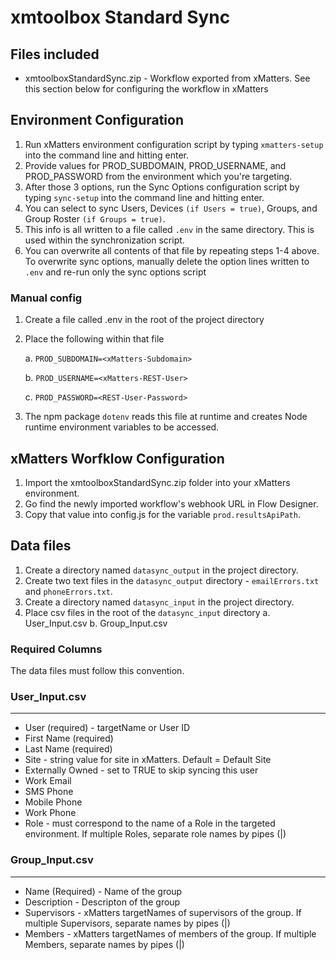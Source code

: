 # xmtoolbox Standard Sync
## Files included
- xmtoolboxStandardSync.zip - Workflow exported from xMatters. See this section below for configuring the workflow in xMatters

## Environment Configuration
1. Run xMatters environment configuration script by typing `xmatters-setup` into the command line and hitting enter.
2. Provide values for PROD_SUBDOMAIN, PROD_USERNAME, and PROD_PASSWORD from the environment which you're targeting.
3. After those 3 options, run the Sync Options configuration script by typing `sync-setup` into the command line and hitting enter.
4. You can select to sync Users, Devices `(if Users = true)`, Groups, and Group Roster `(if Groups = true)`.
5. This info is all written to a file called `.env` in the same directory. This is used within the synchronization script.
6. You can overwrite all contents of that file by repeating steps 1-4 above. To overwrite sync options, manually delete the option lines written to `.env` and re-run only the sync options script

### Manual config
1. Create a file called .env in the root of the project directory
2. Place the following within that file

    a. `PROD_SUBDOMAIN=<xMatters-Subdomain>`
    
    b. `PROD_USERNAME=<xMatters-REST-User>`
    
    c. `PROD_PASSWORD=<REST-User-Password>`
    
3. The npm package `dotenv` reads this file at runtime and creates Node runtime environment variables to be accessed.
    
## xMatters Worfklow Configuration
1. Import the xmtoolboxStandardSync.zip folder into your xMatters environment. 
2. Go find the newly imported workflow's webhook URL in Flow Designer.
3. Copy that value into config.js for the variable `prod.resultsApiPath`.

## Data files
1. Create a directory named `datasync_output` in the project directory.
2. Create two text files in the `datasync_output` directory - `emailErrors.txt` and `phoneErrors.txt`.
2. Create a directory named `datasync_input` in the project directory.
3. Place csv files in the root of the `datasync_input` directory
    a. User_Input.csv
    b. Group_Input.csv

### Required Columns
The data files must follow this convention.

### User_Input.csv
 ----
-  User (required) - targetName or User ID
- First Name (required)
- Last Name (required)
- Site - string value for site in xMatters. Default = Default Site
- Externally Owned - set to TRUE to skip syncing this user
- Work Email
- SMS Phone
- Mobile Phone
- Work Phone
- Role - must correspond to the name of a Role in the targeted environment. If multiple Roles, separate role names by pipes (|)

### Group_Input.csv
 ----
- Name (Required) - Name of the group
-  Description - Descripton of the group
- Supervisors - xMatters targetNames of supervisors of the group. If multiple Supervisors, separate names by pipes (|)
- Members - xMatters targetNames of members of the group. If multiple Members, separate names  by pipes (|)


